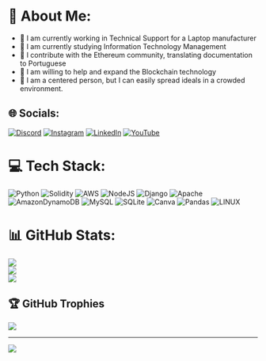 

<!--
**wmduuh/wmduuh** is a ✨ _special_ ✨ repository because its `README.md` (this file) appears on your GitHub profile. 
-->

# 💫 About Me:

- 🔭 I am currently working in Technical Support for a Laptop manufacturer
- 🌱 I am currently studying Information Technology Management
- 👯 I contribute with the Ethereum community, translating documentation to Portuguese
- 🤔 I am willing to help and expand the Blockchain technology
- 💬 I am a centered person, but I can easily spread ideals in a crowded environment.

## 🌐 Socials:
[![Discord](https://img.shields.io/badge/Discord-%237289DA.svg?logo=discord&logoColor=white)](https://discord.gg/wmduuh#8650) [![Instagram](https://img.shields.io/badge/Instagram-%23E4405F.svg?logo=Instagram&logoColor=white)](https://instagram.com/wmduuh) [![LinkedIn](https://img.shields.io/badge/LinkedIn-%230077B5.svg?logo=linkedin&logoColor=white)](https://linkedin.com/in/wmduuh) [![YouTube](https://img.shields.io/badge/YouTube-%23FF0000.svg?logo=YouTube&logoColor=white)](https://youtube.com/@wmduuh) 

# 💻 Tech Stack:
![Python](https://img.shields.io/badge/python-3670A0?style=for-the-badge&logo=python&logoColor=ffdd54) ![Solidity](https://img.shields.io/badge/Solidity-%23363636.svg?style=for-the-badge&logo=solidity&logoColor=white) ![AWS](https://img.shields.io/badge/AWS-%23FF9900.svg?style=for-the-badge&logo=amazon-aws&logoColor=white) ![NodeJS](https://img.shields.io/badge/node.js-6DA55F?style=for-the-badge&logo=node.js&logoColor=white) ![Django](https://img.shields.io/badge/django-%23092E20.svg?style=for-the-badge&logo=django&logoColor=white) ![Apache](https://img.shields.io/badge/apache-%23D42029.svg?style=for-the-badge&logo=apache&logoColor=white) ![AmazonDynamoDB](https://img.shields.io/badge/Amazon%20DynamoDB-4053D6?style=for-the-badge&logo=Amazon%20DynamoDB&logoColor=white) ![MySQL](https://img.shields.io/badge/mysql-%2300f.svg?style=for-the-badge&logo=mysql&logoColor=white) ![SQLite](https://img.shields.io/badge/sqlite-%2307405e.svg?style=for-the-badge&logo=sqlite&logoColor=white) ![Canva](https://img.shields.io/badge/Canva-%2300C4CC.svg?style=for-the-badge&logo=Canva&logoColor=white) ![Pandas](https://img.shields.io/badge/pandas-%23150458.svg?style=for-the-badge&logo=pandas&logoColor=white) ![LINUX](https://img.shields.io/badge/Linux-FCC624?style=for-the-badge&logo=linux&logoColor=black)

# 📊 GitHub Stats:
![](https://github-readme-stats.vercel.app/api?username=wmduuh&theme=vision-friendly-dark&hide_border=true&include_all_commits=false&count_private=false)<br/>
![](https://github-readme-streak-stats.herokuapp.com/?user=wmduuh&theme=vision-friendly-dark&hide_border=true)<br/>
![](https://github-readme-stats.vercel.app/api/top-langs/?username=wmduuh&theme=vision-friendly-dark&hide_border=true&include_all_commits=false&count_private=false&layout=compact)

## 🏆 GitHub Trophies
![](https://github-profile-trophy.vercel.app/?username=wmduuh&theme=nord&no-frame=false&no-bg=true&margin-w=4)

---
[![](https://visitcount.itsvg.in/api?id=wmduuh&icon=0&color=11)](https://visitcount.itsvg.in)

<!-- Proudly created with GPRM ( https://gprm.itsvg.in ) -->

